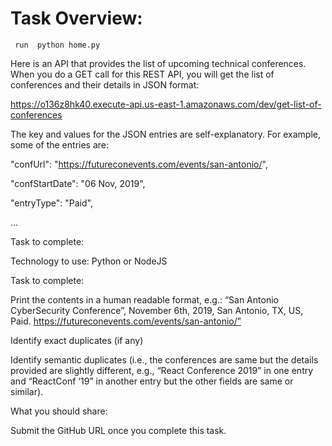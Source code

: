 # Task Overview: 
	 run  python home.py

Here is an API that provides the list of upcoming technical conferences. When you do a GET call for this REST API, you will get the list of conferences and their details in JSON format:   

https://o136z8hk40.execute-api.us-east-1.amazonaws.com/dev/get-list-of-conferences


The key and values for the JSON entries are self-explanatory. For example, some of the entries are: 

"confUrl": "https://futureconevents.com/events/san-antonio/", 

"confStartDate": "06 Nov, 2019", 

"entryType": "Paid",

… 

Task to complete: 

Technology to use: Python or NodeJS 


Task to complete: 

Print the contents in a human readable format, e.g.: “San Antonio CyberSecurity Conference”,  November 6th, 2019, San Antonio, TX, US, Paid. https://futureconevents.com/events/san-antonio/” 

Identify exact duplicates (if any)

Identify semantic duplicates (i.e., the conferences are same but the details provided are slightly different, e.g., “React Conference 2019” in one entry and “ReactConf ‘19” in another entry but the other fields are same or similar). 


What you should share: 

Submit the GitHub URL once you complete this task.
